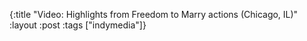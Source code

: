 {:title "Video: Highlights from Freedom to Marry actions (Chicago, IL)"
:layout :post
:tags  ["indymedia"]}

<object width="425" height="344"><param name="movie" value="http://www.youtube.com/v/MpqdzetAUCE&hl=en&fs=1"></param><param name="allowFullScreen" value="true"></param><param name="allowscriptaccess" value="always"></param><embed src="http://www.youtube.com/v/MpqdzetAUCE&hl=en&fs=1" type="application/x-shockwave-flash" allowscriptaccess="always" allowfullscreen="true" width="425" height="344"></embed></object>